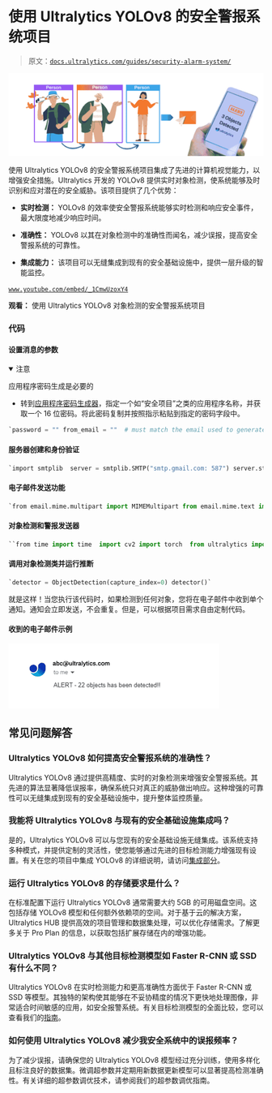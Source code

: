 # 使用 Ultralytics YOLOv8 的安全警报系统项目

> 原文：[`docs.ultralytics.com/guides/security-alarm-system/`](https://docs.ultralytics.com/guides/security-alarm-system/)

![安全警报系统](img/b167c100105e9040cc4f9a6c801fa810.png)

使用 Ultralytics YOLOv8 的安全警报系统项目集成了先进的计算机视觉能力，以增强安全措施。Ultralytics 开发的 YOLOv8 提供实时对象检测，使系统能够及时识别和应对潜在的安全威胁。该项目提供了几个优势：

+   **实时检测：** YOLOv8 的效率使安全警报系统能够实时检测和响应安全事件，最大限度地减少响应时间。

+   **准确性：** YOLOv8 以其在对象检测中的准确性而闻名，减少误报，提高安全警报系统的可靠性。

+   **集成能力：** 该项目可以无缝集成到现有的安全基础设施中，提供一层升级的智能监控。

[`www.youtube.com/embed/_1CmwUzoxY4`](https://www.youtube.com/embed/_1CmwUzoxY4)

**观看：** 使用 Ultralytics YOLOv8 对象检测的安全警报系统项目

### 代码

#### 设置消息的参数

<details class="tip" open="open"><summary>注意</summary>

应用程序密码生成是必要的</details>

+   转到[应用程序密码生成器](https://myaccount.google.com/apppasswords)，指定一个如“安全项目”之类的应用程序名称，并获取一个 16 位密码。将此密码复制并按照指示粘贴到指定的密码字段中。

```py
`password = "" from_email = ""  # must match the email used to generate the password to_email = ""  # receiver email` 
```

#### 服务器创建和身份验证

```py
`import smtplib  server = smtplib.SMTP("smtp.gmail.com: 587") server.starttls() server.login(from_email, password)` 
```

#### 电子邮件发送功能

```py
`from email.mime.multipart import MIMEMultipart from email.mime.text import MIMEText   def send_email(to_email, from_email, object_detected=1):   """Sends an email notification indicating the number of objects detected; defaults to 1 object."""     message = MIMEMultipart()     message["From"] = from_email     message["To"] = to_email     message["Subject"] = "Security Alert"     # Add in the message body     message_body = f"ALERT - {object_detected} objects has been detected!!"      message.attach(MIMEText(message_body, "plain"))     server.sendmail(from_email, to_email, message.as_string())` 
```

#### 对象检测和警报发送器

```py
``from time import time  import cv2 import torch  from ultralytics import YOLO from ultralytics.utils.plotting import Annotator, colors   class ObjectDetection:     def __init__(self, capture_index):   """Initializes an ObjectDetection instance with a given camera index."""         self.capture_index = capture_index         self.email_sent = False          # model information         self.model = YOLO("yolov8n.pt")          # visual information         self.annotator = None         self.start_time = 0         self.end_time = 0          # device information         self.device = "cuda" if torch.cuda.is_available() else "cpu"      def predict(self, im0):   """Run prediction using a YOLO model for the input image `im0`."""         results = self.model(im0)         return results      def display_fps(self, im0):   """Displays the FPS on an image `im0` by calculating and overlaying as white text on a black rectangle."""         self.end_time = time()         fps = 1 / round(self.end_time - self.start_time, 2)         text = f"FPS: {int(fps)}"         text_size = cv2.getTextSize(text, cv2.FONT_HERSHEY_SIMPLEX, 1.0, 2)[0]         gap = 10         cv2.rectangle(             im0,             (20 - gap, 70 - text_size[1] - gap),             (20 + text_size[0] + gap, 70 + gap),             (255, 255, 255),             -1,         )         cv2.putText(im0, text, (20, 70), cv2.FONT_HERSHEY_SIMPLEX, 1.0, (0, 0, 0), 2)      def plot_bboxes(self, results, im0):   """Plots bounding boxes on an image given detection results; returns annotated image and class IDs."""         class_ids = []         self.annotator = Annotator(im0, 3, results[0].names)         boxes = results[0].boxes.xyxy.cpu()         clss = results[0].boxes.cls.cpu().tolist()         names = results[0].names         for box, cls in zip(boxes, clss):             class_ids.append(cls)             self.annotator.box_label(box, label=names[int(cls)], color=colors(int(cls), True))         return im0, class_ids      def __call__(self):   """Run object detection on video frames from a camera stream, plotting and showing the results."""         cap = cv2.VideoCapture(self.capture_index)         assert cap.isOpened()         cap.set(cv2.CAP_PROP_FRAME_WIDTH, 640)         cap.set(cv2.CAP_PROP_FRAME_HEIGHT, 480)         frame_count = 0         while True:             self.start_time = time()             ret, im0 = cap.read()             assert ret             results = self.predict(im0)             im0, class_ids = self.plot_bboxes(results, im0)              if len(class_ids) > 0:  # Only send email If not sent before                 if not self.email_sent:                     send_email(to_email, from_email, len(class_ids))                     self.email_sent = True             else:                 self.email_sent = False              self.display_fps(im0)             cv2.imshow("YOLOv8 Detection", im0)             frame_count += 1             if cv2.waitKey(5) & 0xFF == 27:                 break         cap.release()         cv2.destroyAllWindows()         server.quit()`` 
```

#### 调用对象检测类并运行推断

```py
`detector = ObjectDetection(capture_index=0) detector()` 
```

就是这样！当您执行该代码时，如果检测到任何对象，您将在电子邮件中收到单个通知。通知会立即发送，不会重复。但是，可以根据项目需求自由定制代码。

#### 收到的电子邮件示例

![收到的电子邮件示例](img/7306e6f86717256afe1fbc4ff593b967.png)

## 常见问题解答

### Ultralytics YOLOv8 如何提高安全警报系统的准确性？

Ultralytics YOLOv8 通过提供高精度、实时的对象检测来增强安全警报系统。其先进的算法显著降低误报率，确保系统只对真正的威胁做出响应。这种增强的可靠性可以无缝集成到现有的安全基础设施中，提升整体监控质量。

### 我能将 Ultralytics YOLOv8 与现有的安全基础设施集成吗？

是的，Ultralytics YOLOv8 可以与您现有的安全基础设施无缝集成。该系统支持多种模式，并提供定制的灵活性，使您能够通过先进的目标检测能力增强现有设置。有关在您的项目中集成 YOLOv8 的详细说明，请访问[集成部分](https://docs.ultralytics.com/integrations/)。

### 运行 Ultralytics YOLOv8 的存储要求是什么？

在标准配置下运行 Ultralytics YOLOv8 通常需要大约 5GB 的可用磁盘空间。这包括存储 YOLOv8 模型和任何额外依赖项的空间。对于基于云的解决方案，Ultralytics HUB 提供高效的项目管理和数据集处理，可以优化存储需求。了解更多关于 Pro Plan 的信息，以获取包括扩展存储在内的增强功能。

### Ultralytics YOLOv8 与其他目标检测模型如 Faster R-CNN 或 SSD 有什么不同？

Ultralytics YOLOv8 在实时检测能力和更高准确性方面优于 Faster R-CNN 或 SSD 等模型。其独特的架构使其能够在不妥协精度的情况下更快地处理图像，非常适合时间敏感的应用，如安全报警系统。有关目标检测模型的全面比较，您可以查看我们的[指南](https://docs.ultralytics.com/models)。

### 如何使用 Ultralytics YOLOv8 减少我安全系统中的误报频率？

为了减少误报，请确保您的 Ultralytics YOLOv8 模型经过充分训练，使用多样化且标注良好的数据集。微调超参数并定期用新数据更新模型可以显著提高检测准确性。有关详细的超参数调优技术，请参阅我们的超参数调优指南。
